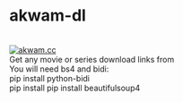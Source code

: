 # akwam-dl
<br> <a href="https://www.akwam.cc" target="_parent\"><img src="https://akwam.cc/files/social_logo.png" alt="akwam.cc"/></a>
<br>Get any movie or series download links from <a href="https://www.akwam.cc" alt="akwam.cc" target="_parent\" > </a>
<br>You will need bs4 and bidi:
<br>    pip install python-bidi
<br>    pip install pip install beautifulsoup4
